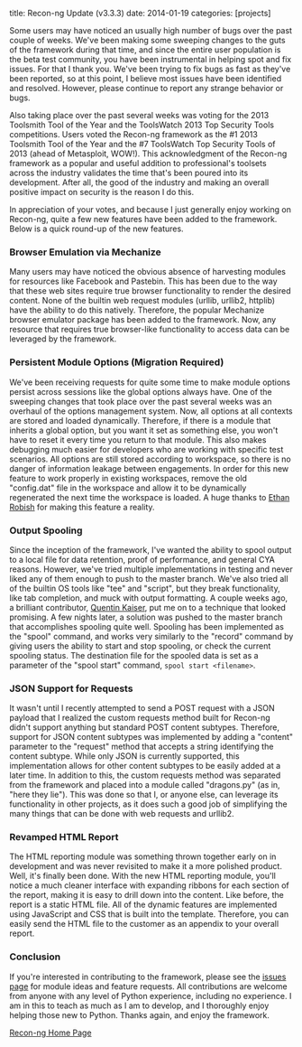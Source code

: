 title: Recon-ng Update (v3.3.3)
date: 2014-01-19
categories: [projects]

Some users may have noticed an usually high number of bugs over the past couple of weeks. We've been making some sweeping changes to the guts of the framework during that time, and since the entire user population is the beta test community, you have been instrumental in helping spot and fix issues. For that I thank you. We've been trying to fix bugs as fast as they've been reported, so at this point, I believe most issues have been identified and resolved. However, please continue to report any strange behavior or bugs.

Also taking place over the past several weeks was voting for the 2013 Toolsmith Tool of the Year and the ToolsWatch 2013 Top Security Tools competitions. Users voted the Recon-ng framework as the #1 2013 Toolsmith Tool of the Year and the #7 ToolsWatch Top Security Tools of 2013 (ahead of Metasploit, WOW!). This acknowledgment of the Recon-ng framework as a popular and useful addition to professional's toolsets across the industry validates the time that's been poured into its development. After all, the good of the industry and making an overall positive impact on security is the reason I do this.

In appreciation of your votes, and because I just generally enjoy working on Recon-ng, quite a few new features have been added to the framework. Below is a quick round-up of the new features.

### Browser Emulation via Mechanize

Many users may have noticed the obvious absence of harvesting modules for resources like Facebook and Pastebin. This has been due to the way that these web sites require true browser functionality to render the desired content. None of the builtin web request modules (urllib, urllib2, httplib) have the ability to do this natively. Therefore, the popular Mechanize browser emulator package has been added to the framework. Now, any resource that requires true browser-like functionality to access data can be leveraged by the framework.

### Persistent Module Options (Migration Required)

We've been receiving requests for quite some time to make module options persist across sessions like the global options always have. One of the sweeping changes that took place over the past several weeks was an overhaul of the options management system. Now, all options at all contexts are stored and loaded dynamically. Therefore, if there is a module that inherits a global option, but you want it set as something else, you won't have to reset it every time you return to that module. This also makes debugging much easier for developers who are working with specific test scenarios. All options are still stored according to workspace, so there is no danger of information leakage between engagements. In order for this new feature to work properly in existing workspaces, remove the old "config.dat" file in the workspace and allow it to be dynamically regenerated the next time the workspace is loaded. A huge thanks to [Ethan Robish](https://twitter.com/EthanRobish) for making this feature a reality.

### Output Spooling

Since the inception of the framework, I've wanted the ability to spool output to a local file for data retention, proof of performance, and general CYA reasons. However, we've tried multiple implementations in testing and never liked any of them enough to push to the master branch. We've also tried all of the builtin OS tools like "tee" and "script", but they break functionality, like tab completion, and muck with output formatting. A couple weeks ago, a brilliant contributor, [Quentin Kaiser](https://bitbucket.org/qkaiser), put me on to a technique that looked promising. A few nights later, a solution was pushed to the master branch that accomplishes spooling quite well. Spooling has been implemented as the "spool" command, and works very similarly to the "record" command by giving users the ability to start and stop spooling, or check the current spooling status. The destination file for the spooled data is set as a parameter of the "spool start" command, `spool start <filename>`.

### JSON Support for Requests

It wasn't until I recently attempted to send a POST request with a JSON payload that I realized the custom requests method built for Recon-ng didn't support anything but standard POST content subtypes. Therefore, support for JSON content subtypes was implemented by adding a "content" parameter to the "request" method that accepts a string identifying the content subtype. While only JSON is currently supported, this implementation allows for other content subtypes to be easily added at a later time. In addition to this, the custom requests method was separated from the framework and placed into a module called "dragons.py" (as in, "here they lie"). This was done so that I, or anyone else, can leverage its functionality in other projects, as it does such a good job of simplifying the many things that can be done with web requests and urllib2.

### Revamped HTML Report

The HTML reporting module was something thrown together early on in development and was never revisited to make it a more polished product. Well, it's finally been done. With the new HTML reporting module, you'll notice a much cleaner interface with expanding ribbons for each section of the report, making it is easy to drill down into the content. Like before, the report is a static HTML file. All of the dynamic features are implemented using JavaScript and CSS that is built into the template. Therefore, you can easily send the HTML file to the customer as an appendix to your overall report.

### Conclusion

If you're interested in contributing to the framework, please see the [issues page](https://bitbucket.org/LaNMaSteR53/recon-ng/issues?status=new&status=open) for module ideas and feature requests. All contributions are welcome from anyone with any level of Python experience, including no experience. I am in this to teach as much as I am to develop, and I thoroughly enjoy helping those new to Python. Thanks again, and enjoy the framework.

[Recon-ng Home Page](http://www.recon-ng.com)
